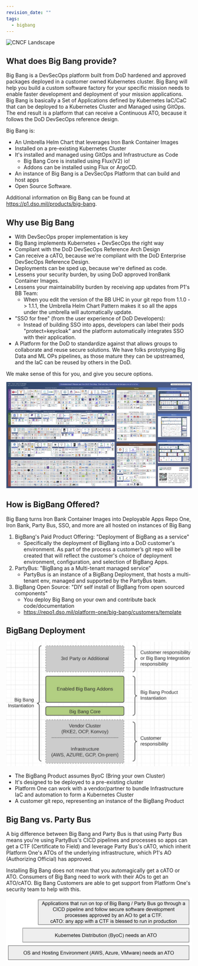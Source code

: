 ```yaml
---
revision_date: ""
tags:
  - bigbang
---
```


<img src="../images/Big_Bang_Color_Logo.png" width="30%" alt="CNCF Landscape"/>


## What does Big Bang provide?
Big Bang is a DevSecOps platform built from DoD hardened and approved packages deployed in a customer owned Kubernetes cluster. Big Bang will help you build a custom software factory for your specific mission needs to enable faster development and deployment of your mission applications. Big Bang is basically a Set of Applications defined by Kubernetes IaC/CaC that can be deployed to a Kubernetes Cluster and Managed using GitOps.
The end result is a platform that can receive a Continuous ATO, because it follows the DoD DevSecOps reference design.

Big Bang is:

* An Umbrella Helm Chart that leverages Iron Bank Container Images
* Installed on a pre-existing Kubernetes Cluster
* It's installed and managed using GitOps and Infrastructure as Code
    * Big Bang Core is installed using Flux(V2) io! 
    * Addons can be installed using Flux or ArgoCD.
* An instance of Big Bang is a DevSecOps Platform that can build and host apps
* Open Source Software.


Additional information on Big Bang can be found at https://p1.dso.mil/products/big-bang.

## Why use Big Bang
* With DevSecOps proper implementation is key
* Big Bang implements Kubernetes + DevSecOps the right way
* Compliant with the DoD DevSecOps Reference Arch Design
* Can receive a cATO, because we're compliant with the DoD Enterprise DevSecOps Reference Design.
* Deployments can be sped up, because we're defined as code.
* Lessens your security burden, by using DoD approved IronBank Container Images.
* Lessens your maintainability burden by receiving app updates from P1's BB Team: 
    * When you edit the version of the BB UHC in your git repo from 1.1.0 -> 1.1.1, the Umbrella Helm Chart Pattern makes it so all the apps under the umbrella will automatically update.
* "SSO for free" (from the user experience of DoD Developers):
    * Instead of building SSO into apps, developers can label their pods "protect=keycloak" and the platform automatically integrates SSO with their application.
* A Platform for the DoD to standardize against that allows groups to collaborate and reuse secure solutions. We have folks prototyping Big Data and ML OPs pipelines, as those mature they can be upstreamed, and the IaC can be reused by others in the DoD.


We make sense of this for you, and give you secure options.

![CNCF Landscape](images/cncf-landscape.png)


## How is BigBang Offered?
Big Bang turns Iron Bank Container Images into Deployable Apps Repo One, Iron Bank, Party Bus, SSO, and more are all hosted on instances of Big Bang

1. BigBang's Paid Product Offering: "Deployment of BigBang as a service"
    * Specifically the deployment of BigBang into a DoD customer's environment. As part of the process a customer’s git repo will be created that will reflect the customer's choice of deployment environment, configuration, and selection of BigBang Apps.
2. PartyBus: "BigBang as a Multi-tenant managed service"
    * PartyBus is an instance of a BigBang Deployment, that hosts a multi-tenant env, managed and supported by the PartyBus team.
3. BigBang Open Source: "DIY self install of BigBang from open sourced components"
    * You deploy Big Bang on your own and contribute back code/documentation
    * https://repo1.dso.mil/platform-one/big-bang/customers/template

## BigBang Deployment

![Big Bang Visualization](images/big-bang-viz.png)

* The BigBang Product assumes ByoC (Bring your own Cluster)
* It's designed to be deployed to a pre-existing cluster
* Platform One can work with a vendor/partner to bundle Infrastructure IaC and
automation to form a Kubernetes Cluster
* A customer git repo, representing an instance of the BigBang Product


## Big Bang vs. Party Bus
A big difference between Big Bang and Party Bus is that using Party Bus means you're using PartyBus's CICD pipelines and processes so apps can get a CTF (Certificate to Field) and leverage Party Bus's cATO, which inherit Platform One's ATOs of the underlying infrastructure, which P1's AO (Authorizing Official) has approved.

Installing Big Bang does not mean that you automagically get a cATO or ATO. Consumers of Big Bang need to work with their AOs to get an ATO/cATO. Big Bang Customers are able to get support from Platform One's security team to help with this.

![ATO Layers](images/big-bang-ato-layers.png)
